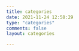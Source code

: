 ```yaml
---
title: categories
date: 2021-11-24 12:58:29
type: "categories"
comments: false
layout: categories

---
```

